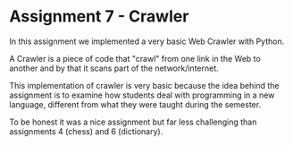 # Assignment 7 - Crawler

In this assignment we implemented a very basic Web Crawler with Python.

A Crawler is a piece of code that "crawl" from one link in the Web to another and by that it scans part of the network/internet.

This implementation of crawler is very basic because the idea behind the assignment is to examine how students deal with programming in a new language, different from what they were taught during the semester.

To be honest it was a nice assignment but far less challenging than assignments 4 (chess) and 6 (dictionary).